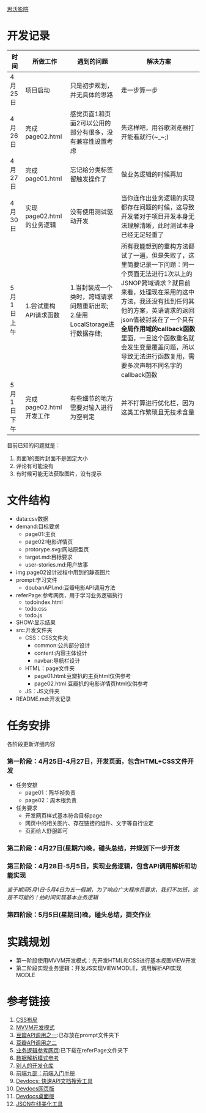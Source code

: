 [思沃影院](https://github.com/cofreshman/tw-movie-theater)
# 开发记录

| 时间 | 所做工作 | 遇到的问题 | 解决方案 |
| - | - | - | - |
| 4月25日| 项目启动 | 只是初步规划，并无具体的思路 | 走一步算一步 |
| 4月26日| 完成page02.html | 感觉页面1和页面2可以公用的部分有很多，没有兼容性设置考虑 | 先这样吧，用谷歌浏览器打开能看就行(~_~;) |
| 4月27日| 完成page01.html | 忘记给分类标签留触发操作了 | 做业务逻辑的时候再加 |
| 4月30日| 实现page02.html的业务逻辑 | 没有使用测试驱动开发 | 当你连作出业务逻辑的实现都存在问题的时候，这导致开发者对于项目开发本身无法理解清晰，此时测试本身已经无足轻重了 |
| 5月1日上午| 1.尝试重构API请求函数 | 1.当封装成一个类时，跨域请求问题重新出现;<br>2.使用LocalStorage进行数据存储;<br> | 所有我能想到的重构方法都试了一遍，但是失败了，这里简要记录一下问题：同一个页面无法进行1次以上的JSNOP跨域请求？就目前来看，处理现在采用的这中方法，我还没有找到任何其他的方案，英语请求的返回json值被封装在了一个具有**全局作用域的callback函数**里面，一旦这个函数重名就会发生变量覆盖问题，所以导致无法进行函数复用，需要多次声明不同名字的callback函数 |
| 5月1日下午| 完成page02.html开发工作 | 有些细节的地方需要对输入进行为空判定 | 并不打算进行优化栏，因为这类工作繁琐且无技术含量 |

目前已知的问题就是：
1. 页面1的图片封面不是固定大小
2. 评论有可能没有
3. 有时候可能无法获取图片，没有提示

# 文件结构
- data:csv数据
- demand:目标要求
    - page01:主页
    - page02:电影详情页
    - protorype.svg:网站原型页
    - target.md:目标要求
    - user-stories.md:用户故事
- img:page02设计过程中用到的静态图片
- prompt:学习文件
    - doubanAPI.md:豆瓣电影API调用方法
- referPage:参考网页，用于学习业务逻辑执行
    - todoindex.html
    - todo.css
    - todo.js
- SHOW:显示结果
- src:开发文件夹
    - CSS：CSS文件夹
        + common:公共部分设计
        + content:内容主体设计
        + navbar:导航栏设计
    - HTML：page文件夹
        - page01.html:豆瓣扒的主页html仅供参考
        - page02.html:豆瓣扒的电影详情页html仅供参考
    - JS：JS文件夹
- README.md:开发记录

# 任务安排
各阶段更新详细内容
### 第一阶段：4月25日-4月27日，开发页面，包含HTML+CSS文件开发 
- 任务安排
    - page01：陈华祯负责
    - page02：周木根负责
- 任务要求
    - 开发网页样式基本符合目标page
    - 网页中的相关图片、存在链接的组件、文字等自行设定
    - 页面给人舒服即可

### 第二阶段：4月27日(星期六)晚，碰头总结，并规划下一步开发

### 第三阶段：4月28日-5月5日，实现业务逻辑，包含API调用解析和功能实现
*鉴于期间5月1日-5月4日为五一假期，为了响应广大程序员要求，我们不加班，这是不可能的！抽时间实现基本业务逻辑*

### 第四阶段：5月5日(星期日)晚，碰头总结，提交作业

# 实践规划
- 第一阶段使用MVVM开发模式：先开发HTML和CSS进行基本视图VIEW开发
- 第二阶段实现业务逻辑：开发JS实现VIEWMODLE，调用解析API实现MODLE

# 参考链接

1. [CSS布局](https://www.yuque.com/fe9/basic/pdrpr8)
2. [MVVM开发模式](https://www.yuque.com/fe9/basic/ag975a)
3. [豆瓣API调用之一](./prompt/doubanAPI.md):已存放在prompt文件夹下
4. [豆瓣API调用之二](https://blog.csdn.net/hlx20080808/article/details/83274513)
5. [业务逻辑参考网页](http://www.todolist.cn/):已下载在referPage文件夹下
6. [数据解析模式参考](https://github.com/tws-practice/tw-movie-theater/blob/master/movies.csv)
7. [别人的开发仓库](https://github.com/tws-practice/tw-movie-theater/network/members)
8. [前端九部：前端入门手册](https://www.yuque.com/fe9/basic)
9. [Devdocs: 快速API文档搜索工具](https://www.yuque.com/fe9/basic/devdocs)
10. [Devdocs网页版](https://devdocs.io/)
11. [Devdocs桌面版](https://github.com/egoist/devdocs-desktop/releases)
12. [JSON在线美化工具](http://jsonviewer.stack.hu/)

